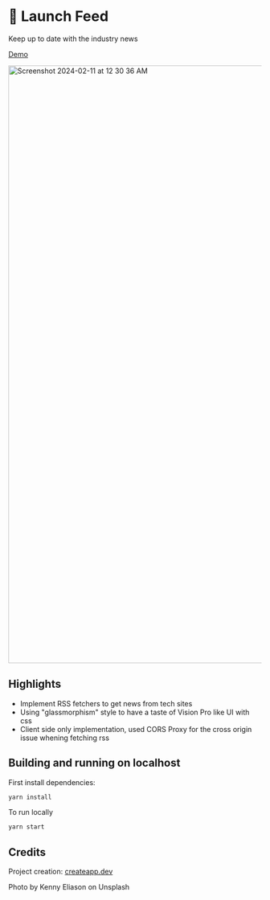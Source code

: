 # 📰 Launch Feed

Keep up to date with the industry news

[Demo](https://launch-feed.web.app)

<img width="1190" alt="Screenshot 2024-02-11 at 12 30 36 AM" src="https://github.com/kelvinkoko/launch-feed/assets/2594899/cd21f7a8-2073-43cc-b667-98d473c9f39b">

## Highlights

- Implement RSS fetchers to get news from tech sites
- Using "glassmorphism" style to have a taste of Vision Pro like UI with css
- Client side only implementation, used CORS Proxy for the cross origin issue whening fetching rss 

## Building and running on localhost

First install dependencies:

```sh
yarn install
```

To run locally

```sh
yarn start
```

## Credits

Project creation: [createapp.dev](https://createapp.dev/)

Photo by Kenny Eliason on Unsplash

